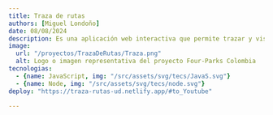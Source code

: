 ```yaml
---
title: Traza de rutas
authors: [Miguel Londoño]
date: 08/08/2024
description: Es una aplicación web interactiva que permite trazar y visualizar rutas de paquetes a través de Internet, mostrando los saltos (hops) entre el origen y el destino. Utiliza tecnologías modernas para mapear la infraestructura de red, ayudando a entender cómo viaja la información en la red global.
image:
  url: "/proyectos/TrazaDeRutas/Traza.png"
  alt: Logo o imagen representativa del proyecto Four-Parks Colombia
tecnologias: 
  - {name: JavaScript, img: "/src/assets/svg/tecs/JavaS.svg"}
  - {name: Node, img: "/src/assets/svg/tecs/node.svg"}
deploy: "https://traza-rutas-ud.netlify.app/#to_Youtube"

---
```

